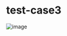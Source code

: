 # test-case3

![image](https://github.com/user-attachments/assets/15cad01d-5d80-4fb0-958a-6877e7b31f85)

